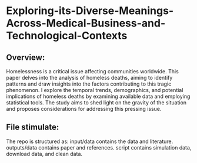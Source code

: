 # Exploring-its-Diverse-Meanings-Across-Medical-Business-and-Technological-Contexts
## Overview:
Homelessness is a critical issue affecting communities worldwide. This paper delves into the analysis of homeless deaths, aiming to identify patterns and draw insights into the factors contributing to this tragic phenomenon. I explore the temporal trends, demographics, and potential implications of homeless deaths by examining available data and employing statistical tools. The study aims to shed light on the gravity of the situation and proposes considerations for addressing this pressing issue.
## File stimulate:
The repo is structured as:
    input/data contains the data and literature.
    outputs/data contains paper and references.
    script contains simulation data, download data, and clean data.
